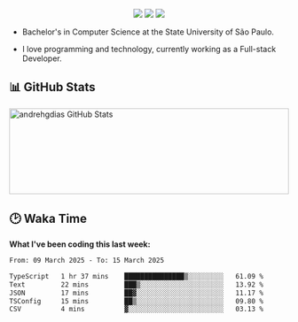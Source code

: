 <p align="center"> 
  <a href="https://andredias.dev.br/"><img src ="https://img.shields.io/badge/portfolio-offline-%23.svg?&style=for-the-badge&logo=&logoColor=white%22"></a>
  <a href="https://www.linkedin.com/in/andr%C3%A9-dias-6436811b4/"><img src="https://img.shields.io/badge/linkedin-%230077B5.svg?&style=for-the-badge&logo=linkedin&logoColor=white" /></a>
  <a href="https://www.instagram.com/andrehgdias/"><img src = "https://img.shields.io/badge/instagram-%23E4405F.svg?&style=for-the-badge&logo=instagram&logoColor=white"></a>
</p>

- Bachelor's in Computer Science at the State University of São Paulo.

- I love programming and technology, currently working as a Full-stack Developer.

<h2>📊 GitHub Stats</h2>

<span><img align="center" width="100%" height="155.42px" src="https://github-readme-stats.vercel.app/api?username=andrehgdias&show_icons=true&line_height=27&count_private=true" alt="andrehgdias GitHub Stats"/><span/>

<h2>🕑 Waka Time</h2>

**What I've been coding this last week:**

<!--START_SECTION:waka-->

```txt
From: 09 March 2025 - To: 15 March 2025

TypeScript   1 hr 37 mins    ███████████████▒░░░░░░░░░   61.09 %
Text         22 mins         ███▒░░░░░░░░░░░░░░░░░░░░░   13.92 %
JSON         17 mins         ██▓░░░░░░░░░░░░░░░░░░░░░░   11.17 %
TSConfig     15 mins         ██▒░░░░░░░░░░░░░░░░░░░░░░   09.80 %
CSV          4 mins          ▓░░░░░░░░░░░░░░░░░░░░░░░░   03.13 %
```

<!--END_SECTION:waka-->
